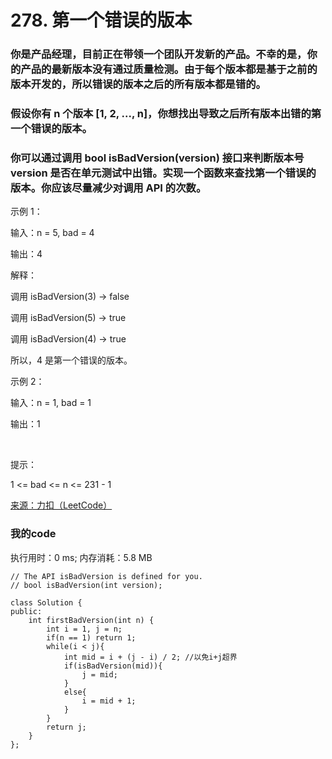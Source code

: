 # 278. 第一个错误的版本
### 你是产品经理，目前正在带领一个团队开发新的产品。不幸的是，你的产品的最新版本没有通过质量检测。由于每个版本都是基于之前的版本开发的，所以错误的版本之后的所有版本都是错的。
### 假设你有 n 个版本 [1, 2, ..., n]，你想找出导致之后所有版本出错的第一个错误的版本。
### 你可以通过调用 bool isBadVersion(version) 接口来判断版本号 version 是否在单元测试中出错。实现一个函数来查找第一个错误的版本。你应该尽量减少对调用 API 的次数。

示例 1：

输入：n = 5, bad = 4

输出：4

解释：

调用 isBadVersion(3) -> false 

调用 isBadVersion(5) -> true 

调用 isBadVersion(4) -> true

所以，4 是第一个错误的版本。



示例 2：

输入：n = 1, bad = 1

输出：1

 

提示：

1 <= bad <= n <= 231 - 1

[来源：力扣（LeetCode）](https://leetcode-cn.com/problems/first-bad-version)


### 我的code
执行用时：0 ms; 内存消耗：5.8 MB

```
// The API isBadVersion is defined for you.
// bool isBadVersion(int version);

class Solution {
public:
    int firstBadVersion(int n) {
        int i = 1, j = n;
        if(n == 1) return 1;
        while(i < j){
            int mid = i + (j - i) / 2; //以免i+j超界
            if(isBadVersion(mid)){
                j = mid;
            }
            else{
                i = mid + 1;
            }
        }
        return j;
    }
};
```

